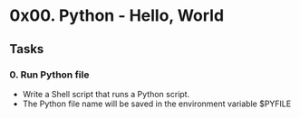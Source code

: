 # 0x00. Python - Hello, World
## Tasks
### 0. Run Python file
 - Write a Shell script that runs a Python script.
 - The Python file name will be saved in the environment variable $PYFILE
